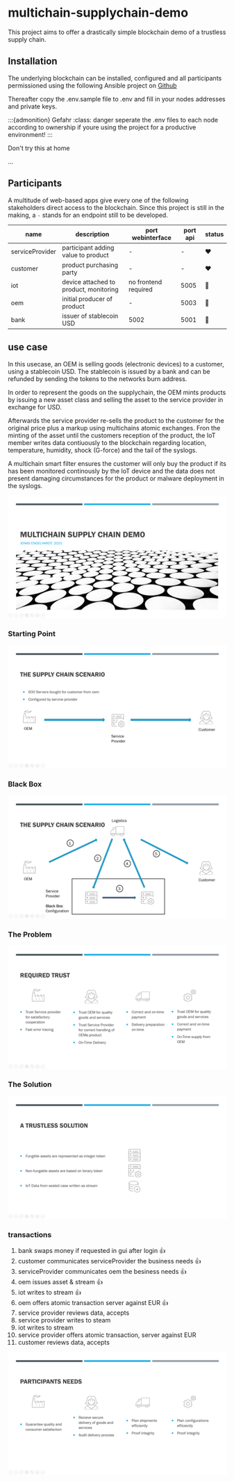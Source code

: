 # multichain-supplychain-demo
This project aims to offer a drastically simple blockchain demo of a trustless supply chain.

## Installation
The underlying blockchain can be installed, configured and all participants permissioned using the following Ansible project on [Github](https://github.com/joengelh/multichain-ansible-automation)

Thereafter copy the .env.sample file to .env and fill in your nodes addresses and private keys.

:::{admonition} Gefahr
:class: danger
seperate the .env files to each node according to ownership if youre using the project for a productive environment!
:::

<div class="admonition danger highlight blink">
<p class="admonition-title">Don't try this at home</p>
<p>...</p>
</div>

## Participants
A multitude of web-based apps give every one of the following stakeholders direct access to the blockchain.
Since this project is still in the making, a ```-``` stands for an endpoint still to be developed.

name | description | port webinterface | port api | status
-----|-------------|-------------------|----------|-------
serviceProvider | participant adding value to product | - | - | :heart:
customer | product purchasing party | - | - | :heart:
iot | device attached to product, monitoring | no frontend required | 5005 | :green_heart:
oem | initial producer of product | - | 5003 | :yellow_heart:
bank | issuer of stablecoin USD | 5002 | 5001 | :green_heart:

## use case

In this usecase, an OEM is selling goods (electronic devices) to a customer, using a stablecoin USD.
The stablecoin is issued by a bank and can be refunded by sending the tokens to the networks burn address.

In order to represent the goods on the supplychain, the OEM mints products by issuing a new asset class and selling the asset to the service provider in exchange for USD.

Afterwards the service provider re-sells the product to the customer for the original price plus a markup using multichains atomic exchanges.
Fron the minting of the asset until the customers reception of the product, the IoT member writes data contiuously to the blockchain regarding location, temperature, humidity, shock (G-force) and the tail of the syslogs.

A multichain smart filter ensures the customer will only buy the product if its has been monitored continously by the IoT device and the data does not present damaging circumstances for the product or malware deployment in the syslogs.

![Title](images/slide1.PNG)

### Starting Point

![Starting Point](images/slide2.PNG)

### Black Box

![Black Box](images/slide3.PNG)

### The Problem

![The Problem](images/slide4.PNG)

### The Solution

![The Solution](images/slide5.PNG)

### transactions
1. bank swaps money if requested in gui after login :thumbsup:
2. customer communicates serviceProvider the business needs :thumbsup:
3. serviceProvider communicates oem the besiness needs :thumbsup:
4. oem issues asset & stream :thumbsup:
5. iot writes to stream :thumbsup:
6. oem offers atomic transaction server against EUR :thumbsup:
7. service provider reviews data, accepts
8. service provider writes to steam
9. iot writes to stream
10. service provider offers atomic transaction, server against EUR
11. customer reviews data, accepts

![Needs Met](images/slide6.PNG)

